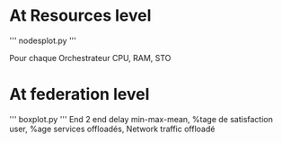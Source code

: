 
# At Resources level
'''
nodesplot.py
'''

Pour chaque Orchestrateur CPU, RAM, STO 


# At  federation level
'''
boxplot.py
'''
 End 2 end delay min-max-mean, %tage de satisfaction user, %age services offloadés, Network traffic offloadé
